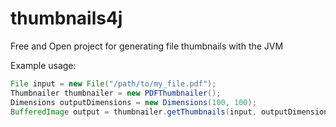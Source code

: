 # thumbnails4j
Free and Open project for generating file thumbnails with the JVM

Example usage:

```java
File input = new File("/path/to/my_file.pdf");
Thumbnailer thumbnailer = new PDFThumbnailer();
Dimensions outputDimensions = new Dimensions(100, 100);
BufferedImage output = thumbnailer.getThumbnails(input, outputDimensions).get(0);
```
